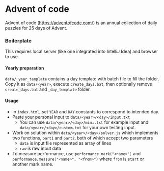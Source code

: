 # Advent of code

Advent of code (https://adventofcode.com/) is an annual collection of daily puzzles for 25 days of Advent.

### Boilerplate

This requires local server (like one integrated into IntelliJ Idea) and browser to use.

#### Yearly preparation
`data/_year_template` contains a day template with batch file to fill the folder. 
Copy it as `data/<year>`, execute `create_days.bat`, then optionally remove `create_days.bat` and `_day_template` folder. 

#### Usage
* In `index.html`, set `YEAR` and `DAY` constants to correspond to intended day.
* Paste your personal input to `data/<year>/<day>/input.txt`
  * You can use `data/<year>/<day>/mini.txt` for example input and `data/<year>/<day>/custom.txt` for your own testing input. 
* Work on solution within `data/<year>/<day>/solver.js` which implements two functions, `part1` and `part2`, both of which accept two parameters
  * `data` is input file represented as array of lines
  * `raw` is raw input data
* To measure performance, use `performance.mark("<name>")` and `performance.measure("<name>", "<from>")` where `from` is `start` or another mark name. 
